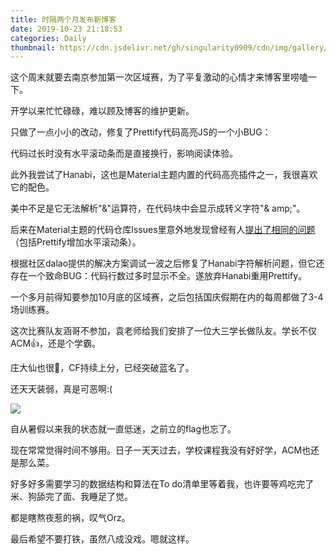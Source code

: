 ```yaml
---
title: 时隔两个月发布新博客
date: 2019-10-23 21:18:53
categories: Daily
thumbnail: https://cdn.jsdelivr.net/gh/singularity0909/cdn/img/gallery/icpc.jpg
---
```


这个周末就要去南京参加第一次区域赛，为了平复激动的心情才来博客里唠嗑一下。

开学以来忙忙碌碌，难以顾及博客的维护更新。

只做了一点小小的改动，修复了Prettify代码高亮JS的一个小BUG：

代码过长时没有水平滚动条而是直接换行，影响阅读体验。

此外我尝试了Hanabi，这也是Material主题内置的代码高亮插件之一，我很喜欢它的配色。

美中不足是它无法解析"&"运算符，在代码块中会显示成转义字符"& amp;"。

后来在Material主题的代码仓库Issues里意外地发现曾经有人[提出了相同的问题](https://github.com/viosey/hexo-theme-material/issues/616)（包括Prettify增加水平滚动条）。

根据社区dalao提供的解决方案调试一波之后修复了Hanabi字符解析问题，但它还存在一个致命BUG：代码行数过多时显示不全。遂放弃Hanabi重用Prettify。

一个多月前得知要参加10月底的区域赛，之后包括国庆假期在内的每周都做了3-4场训练赛。

这次比赛队友涵哥不参加，袁老师给我们安排了一位大三学长做队友。学长不仅ACM👍，还是个学霸。

庄大仙也很🐂，CF持续上分，已经突破蓝名了。

还天天装弱，真是可恶啊:(

![](https://cdn.jsdelivr.net/gh/singularity0909/cdn/img/screenshot/zhl.png)

自从暑假以来我的状态就一直低迷，之前立的flag也忘了。

现在常常觉得时间不够用。日子一天天过去，学校课程我没有好好学，ACM也还是那么菜。

好多好多需要学习的数据结构和算法在To do清单里等着我，也许要等鸡吃完了米、狗舔完了面、我睡足了觉。

都是瞎熬夜惹的祸，叹气Orz。

最后希望不要打铁，虽然八成没戏。嗯就这样。